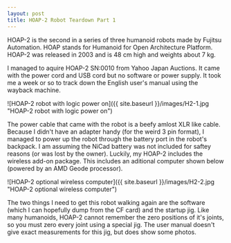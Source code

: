 ```yaml
---
layout: post
title: HOAP-2 Robot Teardown Part 1
---
```


HOAP-2 is the second in a series of three humanoid robots made by Fujitsu Automation. HOAP stands for Humanoid for Open Architecture Platform. HOAP-2 was released in 2003 and is 48 cm high and weights about 7 kg. 

I managed to aquire HOAP-2 SN:0010 from Yahoo Japan Auctions. It came with the power cord and USB cord but no software or power supply. It took me a week or so to track down the English user's manual using the wayback machine. 

![HOAP-2 robot with logic power on]({{ site.baseurl }}/images/H2-1.jpg "HOAP-2 robot with logic power on")

The power cable that came with the robot is a beefy amlost XLR like cable. Because I didn't have an adapter handy (for the weird 3 pin format), I managed to power up the robot through the battery port in the robot's backpack. I am assuming the NiCad battery was not included for saftey reasons (or was lost by the owner). Luckily, my HOAP-2 includes the wireless add-on package. This includes an aditional computer shown below (powered by an AMD Geode processor).

![HOAP-2 optional wireless computer]({{ site.baseurl }}/images/H2-2.jpg "HOAP-2 optional wireless computer")

The two things I need to get this robot walking again are the software (which I can hopefully dump from the CF card) and the startup jig. Like many humanoids, HOAP-2 cannot remember the zero positions of it's joints, so you must zero every joint using a special jig. The user manual doesn't give exact measurements for this jig, but does show some photos.
